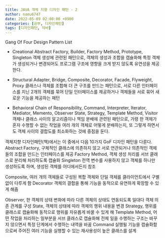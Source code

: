 ```yaml
---
title: JAVA 객체 지향 디자인 패턴 - 2
author: namu6747
date: 2022-05-09 02:00:00 +0900
categories: [공부, 디자인패턴]
tags: [디자인패턴, 자바]
---
```



Gang Of Four Design Pattern List

- Creational
Abstract Factory, Builder, Factory Method, Prototype, Singleton
객체 생성에 관련된 패턴으로, 객체의 생성과 조합을 캡슐화해 특정 객체가
생성되거나 변경되어도 프로그램 구조에 영향을 크게 받지 않도록 유연성을 제공한다.

- Structural
Adapter, Bridge, Composite, Decorator, Facade, Flyweight, Proxy
클래스나 객체를 조합해 더 큰 구조를 만드는 패턴으로, 서로 다른 인터페이스를 지닌
2개의 객체를 묶어 단일 인터페이스를 제공하거나 객체들을 서로 묶어 새로운 기능을 제공하는 패턴

- Behavioral
Chain of Responsibility, Command, Interpreter, Iterator, Mediator, Memento, Observer
 State, Strategy, Template Method, Visitor 
객체나 클래스 사이의 알고리즘이나 책임 분배에 관련된 패턴으로, 가령 한 객체가
혼자 수행할 수 없는 작업을 여러 개의 객체로 어떻게 분배하는지, 또 그렇게 하면서도
객체 사이의 결합도를 최소화하는 것에 중점을 둔다.

객체지향 디자인패턴(책)에서는 이 중에서 다음 10가지 GoF 디자인 패턴을 다룬다.
Abstract Factory, 
구체적인 클래스에 의존하지 않고 서로 연관되거나 
의존적인 객체들의 조합을 만드는 인터페이스를 제공
Factory Method, 
객체 생성 처리를 서브 클래스로 분리해 처리하도록 캡슐화
Singleton
전역 변수를 사용하지 않고 객체를 하나만 생성하도록 하며, 생성된 객체를 어디에서든지 참조

Composite,
여러 개의 객체들로 구성된 복합 객체와 단일 객체를 클라이언트에서 구별 없이 다루게 함
Decorator
객체의 결합을 통해 기능을 동적으로 유연하게 확장할 수 있게 해줌

Observer, 
한 객체의 상태 변화에 따라 다른 객체의 상태도 연동되도록 일대다 객체 의존 관계를 구성
State, 
객체의 상태에 따라 객체의 행위 내용을 변경
Strategy, 
행위를 클래스로 캡슐화해 동적으로 행위를 자유롭게 바꿀 수 있게 해
Template Method, 
어떤 작업을 처리하는 일부분을 서브 클래스로 캡슐화해
전체 일을 수행하는 구조는 바꾸지 않으면서 특정 단계에서 수행하는 내역을 바꿈
Command
실행될 기능을 캡슐화함으로써 주어진 여러 기능을 실행할 수 있는 재사용성이 높은 클래스를 설계

